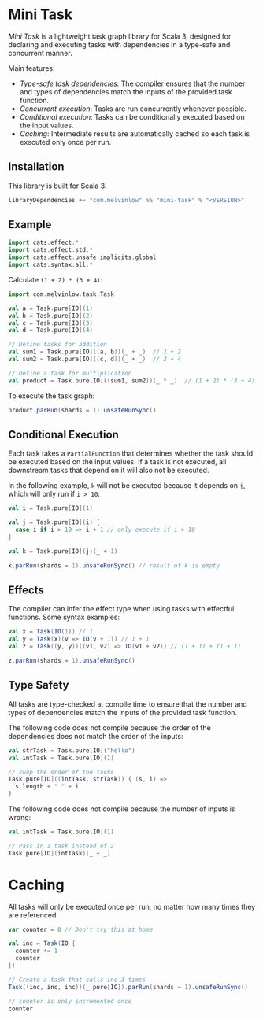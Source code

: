 # Mini Task

_Mini Task_ is a lightweight task graph library for Scala 3,
designed for declaring and executing tasks with dependencies in a
type-safe and concurrent manner.

Main features:

- _Type-safe task dependencies_: The compiler ensures that the number and types of dependencies match the inputs of the provided task function.
- _Concurrent execution_: Tasks are run concurrently whenever possible.
- _Conditional execution_: Tasks can be conditionally executed based on the input values.
- _Caching_: Intermediate results are automatically cached so each task is executed only once per run.

## Installation

This library is built for Scala 3.

```scala
libraryDependencies += "com.melvinlow" %% "mini-task" % "<VERSION>"
```

## Example

```scala mdoc:invisible
import cats.effect.*
import cats.effect.std.*
import cats.effect.unsafe.implicits.global
import cats.syntax.all.*
```

Calculate `(1 + 2) * (3 + 4)`:

```scala mdoc:silent
import com.melvinlow.task.Task

val a = Task.pure[IO](1)
val b = Task.pure[IO](2)
val c = Task.pure[IO](3)
val d = Task.pure[IO](4)

// Define tasks for addition
val sum1 = Task.pure[IO]((a, b))(_ + _)  // 1 + 2
val sum2 = Task.pure[IO]((c, d))(_ + _)  // 3 + 4

// Define a task for multiplication
val product = Task.pure[IO]((sum1, sum2))(_ * _)  // (1 + 2) * (3 + 4)
```

To execute the task graph:

```scala mdoc
product.parRun(shards = 1).unsafeRunSync()
```

## Conditional Execution

Each task takes a `PartialFunction` that determines whether the task should be executed based on the input values.
If a task is not executed, all downstream tasks that depend on it will also not be executed.

In the following example, `k` will not be executed because it depends on `j`, which will only run if `i > 10`:

```scala mdoc:silent
val i = Task.pure[IO](1)

val j = Task.pure[IO](i) {
  case i if i > 10 => i + 1 // only execute if i > 10
}

val k = Task.pure[IO](j)(_ + 1)
```

```scala mdoc
k.parRun(shards = 1).unsafeRunSync() // result of k is empty
```

## Effects

The compiler can infer the effect type when using tasks with effectful functions. Some syntax examples:

```scala mdoc:silent
val x = Task(IO(1)) // 1
val y = Task(x)(v => IO(v + 1)) // 1 + 1
val z = Task((y, y))((v1, v2) => IO(v1 + v2)) // (1 + 1) + (1 + 1)
```

```scala mdoc
z.parRun(shards = 1).unsafeRunSync()
```

## Type Safety

All tasks are type-checked at compile time to ensure that
the number and types of dependencies match the inputs of the provided task function.

The following code does not compile because the order of the dependencies does not match the order of the inputs:

```scala mdoc:fail
val strTask = Task.pure[IO]("hello")
val intTask = Task.pure[IO](1)

// swap the order of the tasks
Task.pure[IO]((intTask, strTask)) { (s, i) =>
  s.length + " " + i
}
```

The following code does not compile because the number of inputs is wrong:

```scala mdoc:fail
val intTask = Task.pure[IO](1)

// Pass in 1 task instead of 2
Task.pure[IO](intTask)(_ + _)
```

# Caching

All tasks will only be executed once per run, no matter how many times they are referenced.

```scala mdoc:silent
var counter = 0 // Don't try this at home

val inc = Task(IO {
  counter += 1
  counter
})
```

```scala mdoc
// Create a task that calls inc 3 times
Task((inc, inc, inc))(_.pure[IO]).parRun(shards = 1).unsafeRunSync()

// counter is only incremented once
counter
```
